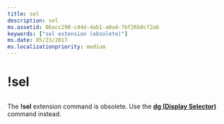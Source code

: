```yaml
---
title: sel
description: sel
ms.assetid: 0bacc298-c44d-4ab1-a0a4-7bf26b0cf2a6
keywords: ["sel extension (obsolete)"]
ms.date: 05/23/2017
ms.localizationpriority: medium
---
```


# !sel


## <span id="ddk__sel_dbg"></span><span id="DDK__SEL_DBG"></span>


The **!sel** extension command is obsolete. Use the [**dg (Display Selector)**](dg--display-selector-.md) command instead.

 

 





